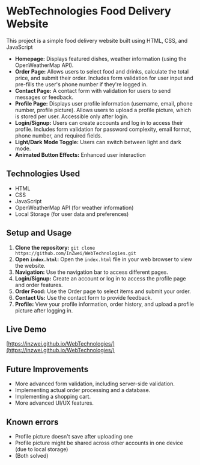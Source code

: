 # WebTechnologies Food Delivery Website

This project is a simple food delivery website built using HTML, CSS, and JavaScript

* **Homepage:** Displays featured dishes, weather information (using the OpenWeatherMap API).
* **Order Page:** Allows users to select food and drinks, calculate the total price, and submit their order. Includes form validation for user input and pre-fills the user's phone number if they're logged in.
* **Contact Page:** A contact form with validation for users to send messages or feedback.
* **Profile Page:** Displays user profile information (username, email, phone number, profile picture). Allows users to upload a profile picture, which is stored per user.  Accessible only after login.
* **Login/Signup:** Users can create accounts and log in to access their profile. Includes form validation for password complexity, email format, phone number, and required fields.
* **Light/Dark Mode Toggle:** Users can switch between light and dark mode.
* **Animated Button Effects:** Enhanced user interaction 

## Technologies Used

* HTML
* CSS
* JavaScript
* OpenWeatherMap API (for weather information)
* Local Storage (for user data and preferences)

## Setup and Usage

1. **Clone the repository:** `git clone https://github.com/InZwei/WebTechnologies.git`
2. **Open `index.html`:** Open the `index.html` file in your web browser to view the website.
3. **Navigation:** Use the navigation bar to access different pages.
4. **Login/Signup:** Create an account or log in to access the profile page and order features.
5. **Order Food:** Use the Order page to select items and submit your order.
6. **Contact Us:** Use the contact form to provide feedback.
7. **Profile:** View your profile information, order history, and upload a profile picture after logging in.


## Live Demo

[https://inzwei.github.io/WebTechnologies/](https://inzwei.github.io/WebTechnologies/)

## Future Improvements

* More advanced form validation, including server-side validation.
* Implementing actual order processing and a database.
* Implementing a shopping cart.
* More advanced UI/UX features.

## Known errors

* Profile picture doesn't save after uploading one
* Profile picture might be shared across other accounts in one device (due to local storage)
* (Both solved)
